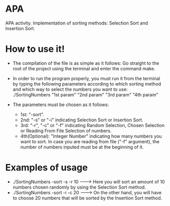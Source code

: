 # APA
APA activity. Implementation of sorting methods: Selection Sort and Insertion Sort.

# How to use it!

- The compilation of the file is as simple as it follows:
Go straight to the root of the project using the terminal and enter the command make.
- In order to run the program properly, you must run it from the terminal by typing the following parameters according to which sorting method and which way to select the numbers you want to use: ./SortingNumbers "1st param" "2nd param" "3rd param" "4th param" 
  
- The parameters must be chosen as it follows:
  - 1st: "-sort".
  - 2nd: "-s" or "-i" indicating Selection Sort or Insertion Sort.
  - 3rd: "-r", "-c" or "-f" indicating Random Selection, Chosen Selection or Reading From File Selection of numbers.
  - 4th(Optional): "Integer Number" indicating how many numbers you want to sort. In case you are reading from file ("-f" argument), the number of numbers inputed must be at the beginning of it.
  
 # Examples of usage
   - ./SortingNumbers -sort -s -r 10 ---> Here you will sort an amount of 10 numbers chosen randomly by using the Selection Sort method.
   - ./SortingNumbers -sort -i -c 20 ---> On the other hand, you will have to choose 20 numbers that will be sorted by the Insertion Sort method.
 
